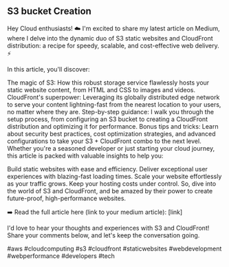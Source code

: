 ## S3 bucket Creation


Hey Cloud enthusiasts! ☁️ I'm excited to share my latest article on Medium, where I delve into the dynamic duo of S3 static websites and CloudFront distribution: a recipe for speedy, scalable, and cost-effective web delivery. ⚡️

In this article, you'll discover:

The magic of S3: How this robust storage service flawlessly hosts your static website content, from HTML and CSS to images and videos.
CloudFront's superpower: Leveraging its globally distributed edge network to serve your content lightning-fast from the nearest location to your users, no matter where they are.
Step-by-step guidance: I walk you through the setup process, from configuring an S3 bucket to creating a CloudFront distribution and optimizing it for performance.
Bonus tips and tricks: Learn about security best practices, cost optimization strategies, and advanced configurations to take your S3 + CloudFront combo to the next level.
Whether you're a seasoned developer or just starting your cloud journey, this article is packed with valuable insights to help you:

Build static websites with ease and efficiency.
Deliver exceptional user experiences with blazing-fast loading times.
Scale your website effortlessly as your traffic grows.
Keep your hosting costs under control.
So, dive into the world of S3 and CloudFront, and be amazed by their power to create future-proof, high-performance websites.

➡️ Read the full article here (link to your medium article): [link]

I'd love to hear your thoughts and experiences with S3 and CloudFront! Share your comments below, and let's keep the conversation going.

#aws #cloudcomputing #s3 #cloudfront #staticwebsites #webdevelopment #webperformance #developers #tech